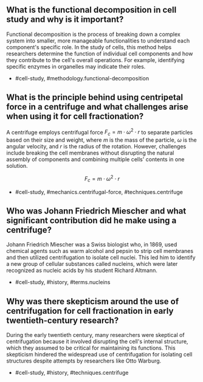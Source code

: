 ## What is the functional decomposition in cell study and why is it important?
Functional decomposition is the process of breaking down a complex system into smaller, more manageable functionalities to understand each component's specific role. In the study of cells, this method helps researchers determine the function of individual cell components and how they contribute to the cell's overall operations. For example, identifying specific enzymes in organelles may indicate their roles. 

- #cell-study, #methodology.functional-decomposition

## What is the principle behind using centripetal force in a centrifuge and what challenges arise when using it for cell fractionation?

A centrifuge employs centrifugal force $F_c = m \cdot \omega^2 \cdot r$ to separate particles based on their size and weight, where $m$ is the mass of the particle, $\omega$ is the angular velocity, and $r$ is the radius of the rotation. However, challenges include breaking the cell membranes without disrupting the natural assembly of components and combining multiple cells' contents in one solution. 

$$F_c = m \cdot \omega^2 \cdot r$$

- #cell-study, #mechanics.centrifugal-force, #techniques.centrifuge

## Who was Johann Friedrich Miescher and what significant contribution did he make using a centrifuge?

Johann Friedrich Miescher was a Swiss biologist who, in 1869, used chemical agents such as warm alcohol and pepsin to strip cell membranes and then utilized centrifugation to isolate cell nuclei. This led him to identify a new group of cellular substances called nucleins, which were later recognized as nucleic acids by his student Richard Altmann.

- #cell-study, #history, #terms.nucleins

## Why was there skepticism around the use of centrifugation for cell fractionation in early twentieth-century research?

During the early twentieth century, many researchers were skeptical of centrifugation because it involved disrupting the cell's internal structure, which they assumed to be critical for maintaining its functions. This skepticism hindered the widespread use of centrifugation for isolating cell structures despite attempts by researchers like Otto Warburg.

- #cell-study, #history, #techniques.centrifuge  
